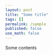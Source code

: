 ```yaml
---
layout: post
title: "Some title"
tags: []
permalink: /sample
published: false
use_math: false
---
```


Some contents